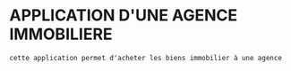 # APPLICATION D'UNE AGENCE IMMOBILIERE
    cette application permet d'acheter les biens immobilier à une agence